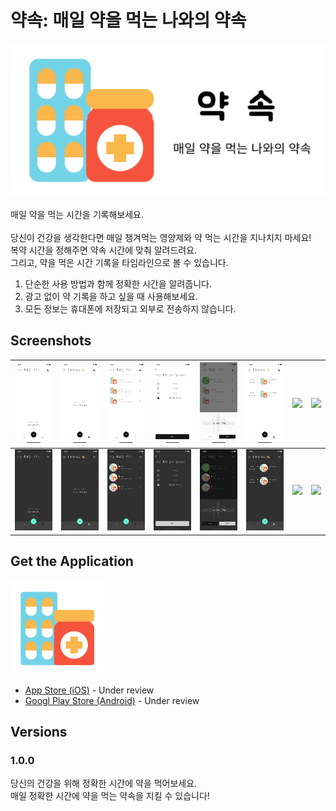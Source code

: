 # 약속: 매일 약을 먹는 나와의 약속

![banner](./assets/docs/time_to_pill_banner.png)

매일 약을 먹는 시간을 기록해보세요.</br></br>
당신이 건강을 생각한다면 매일 챙겨먹는 영양제와 약 먹는 시간을 지나치지 마세요!</br>
복약 시간을 정해주면 약속 시간에 맞춰 알려드려요.</br>
그리고, 약을 먹은 시간 기록을 타임라인으로 볼 수 있습니다.</br>

1. 단순한 사용 방법과 함께 정확한 시간을 알려줍니다.
2. 광고 없이 약 기록을 하고 싶을 때 사용해보세요.
3. 모든 정보는 휴대폰에 저장되고 외부로 전송하지 않습니다.

## Screenshots

| ![](./assets/docs/light_01.png) | ![](./assets/docs/light_02.png) | ![](./assets/docs/light_03.png) | ![](./assets/docs/light_04.png) | ![](./assets/docs/light_05.png) | ![](./assets/docs/light_06.png) | ![](./assets/docs/light_07.png) | ![](./assets/docs/light_08.png) |
|:--:|:--:|:--:|:--:|:--:|:--:|:--:|:--:|
| ![](./assets/docs/dark_01.png) | ![](./assets/docs/dark_02.png) | ![](./assets/docs/dark_03.png) | ![](./assets/docs/dark_04.png) | ![](./assets/docs/dark_05.png) | ![](./assets/docs/dark_06.png) | ![](./assets/docs/dark_07.png) | ![](./assets/docs/dark_08.png) |

## Get the Application

<img src='./assets/docs/time_to_pill.png' width='150' />

- [App Store (iOS)]() - Under review
- [Googl Play Store (Android)]() - Under review

## Versions

### 1.0.0

당신의 건강을 위해 정확한 시간에 약을 먹어보세요.</br>
매일 정확한 시간에 약을 먹는 약속을 지킬 수 있습니다!
